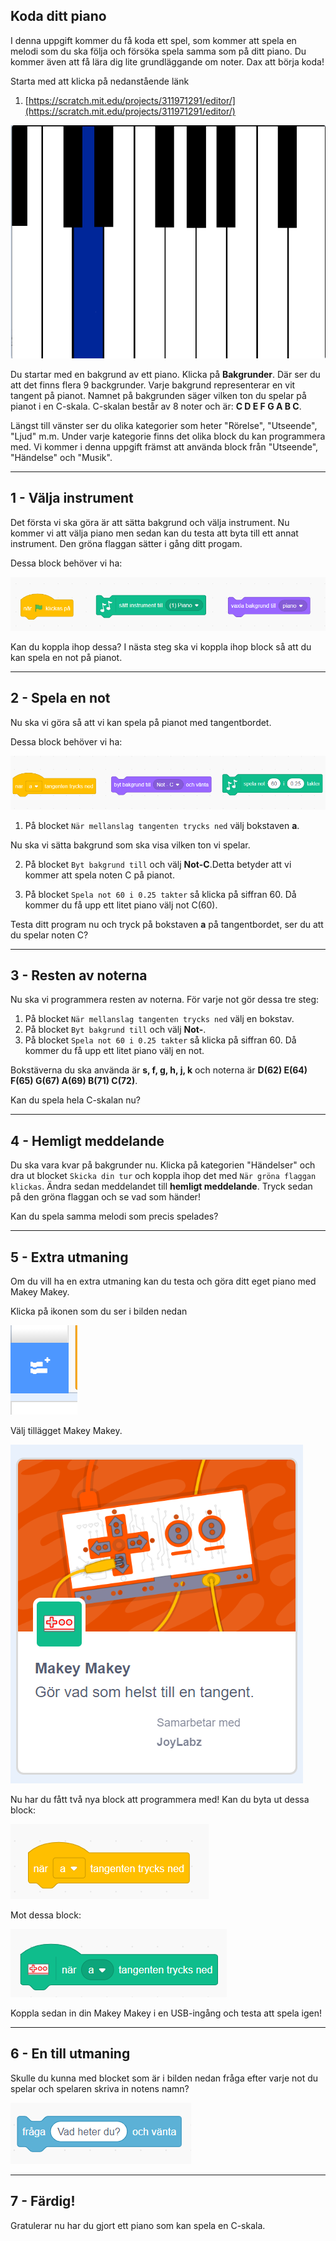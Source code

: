 ## Koda ditt piano

I denna uppgift kommer du få koda ett spel, som kommer att spela en melodi som du ska följa och försöka spela samma som på ditt piano. Du kommer även att få lära dig lite grundläggande om noter. Dax att börja koda!

Starta med att klicka på nedanstående länk
1. [https://scratch.mit.edu/projects/311971291/editor/](https://scratch.mit.edu/projects/311971291/editor/)

![alt text](bilder/bild_piano_startbild.png)

Du startar med en bakgrund av ett piano. Klicka på **Bakgrunder**. Där ser du att det finns flera 9 backgrunder.
Varje bakgrund representerar en vit tangent på pianot. Namnet på bakgrunden säger vilken ton du spelar på pianot i en C-skala.
C-skalan består av 8 noter och är: **C D E F G A B C**.

Längst till vänster ser du olika kategorier som heter "Rörelse", "Utseende", "Ljud" m.m. Under varje kategorie finns det olika block du kan programmera med. Vi kommer i denna uppgift främst att använda block från "Utseende", "Händelse" och "Musik".

---

## 1 - Välja instrument

Det första vi ska göra är att sätta bakgrund och välja instrument. Nu kommer vi att välja piano men sedan kan du testa att byta till ett annat instrument. Den gröna flaggan sätter i gång ditt progam.

Dessa block behöver vi ha:

![alt text](bilder/startblock.PNG)

Kan du koppla ihop dessa? I nästa steg ska vi koppla ihop block så att du kan spela en not på pianot.

---

## 2 - Spela en not

Nu ska vi göra så att vi kan spela på pianot med tangentbordet.

Dessa block behöver vi ha:

![alt text](bilder/spela-not-block.PNG)

1. På blocket ``` När mellanslag tangenten trycks ned ``` välj bokstaven **a**.

Nu ska vi sätta bakgrund som ska visa vilken ton vi spelar.

2. På blocket ``` Byt bakgrund till ``` och välj **Not-C**.Detta betyder att vi kommer att spela noten C på pianot.

3. På blocket ``` Spela not 60 i 0.25 takter ``` så klicka på siffran 60. Då kommer du få upp ett litet piano välj not C(60).

Testa ditt program nu och tryck på bokstaven **a** på tangentbordet, ser du att du spelar noten C?

---

## 3 - Resten av noterna

Nu ska vi programmera resten av noterna.
För varje not gör dessa tre steg:
1. På blocket ``` När mellanslag tangenten trycks ned ``` välj en bokstav.
2. På blocket ``` Byt bakgrund till ``` och välj **Not-**.
3. På blocket ``` Spela not 60 i 0.25 takter ``` så klicka på siffran 60. Då kommer du få upp ett litet piano välj en not.

Bokstäverna du ska använda är **s, f, g, h, j, k** och noterna är **D(62) E(64) F(65) G(67) A(69) B(71) C(72)**.	

Kan du spela hela C-skalan nu?

---

## 4 - Hemligt meddelande
Du ska vara kvar på bakgrunder nu.
Klicka på kategorien "Händelser" och dra ut blocket ``` Skicka din tur ``` och koppla ihop det med ``` När gröna flaggan klickas ```. Ändra sedan meddelandet till **hemligt meddelande**. Tryck sedan på den gröna flaggan och se vad som händer!

Kan du spela samma melodi som precis spelades?

---

## 5 - Extra utmaning

Om du vill ha en extra utmaning kan du testa och göra ditt eget piano med Makey Makey.

Klicka på ikonen som du ser i bilden nedan

![alt text](bilder/fler-block.PNG)

Välj tillägget Makey Makey.

![alt text](bilder/makey-makey.PNG)

Nu har du fått två nya block att programmera med! Kan du byta ut dessa block:

![alt text](bilder/tangent-trycks-ned-block.PNG)

Mot dessa block:

![alt text](bilder/makey-block.PNG)

Koppla sedan in din Makey Makey i en USB-ingång och testa att spela igen!

---

## 6 - En till utmaning

Skulle du kunna med blocket som är i bilden nedan fråga efter varje not du spelar och spelaren skriva in notens namn?

![alt text](bilder/fraga-block.PNG)
 
---

## 7 - Färdig!

Gratulerar nu har du gjort ett piano som kan spela en C-skala.

